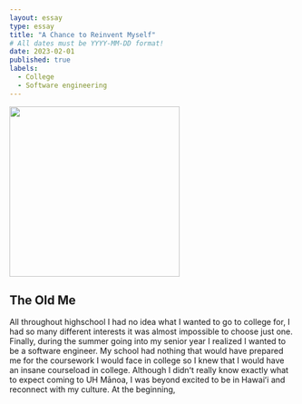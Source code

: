 ```yaml
---
layout: essay
type: essay
title: "A Chance to Reinvent Myself"
# All dates must be YYYY-MM-DD format!
date: 2023-02-01
published: true
labels:
  - College
  - Software engineering
---
```


<img width="300px" class="rounded float-start pe-4" src="../img/college.jpg">

## The Old Me

All throughout highschool I had no idea what I wanted to go to college for, I had so many different interests it was almost impossible to choose just one. Finally, during the summer going into my senior year I realized I wanted to be a software engineer. My school had nothing that would have prepared me for the coursework I would face in college so I knew that I would have an insane courseload in college. Although I didnʻt really know exactly what to expect coming to UH Mānoa, I was beyond excited to be in Hawaiʻi and reconnect with my culture. At the beginning, 

